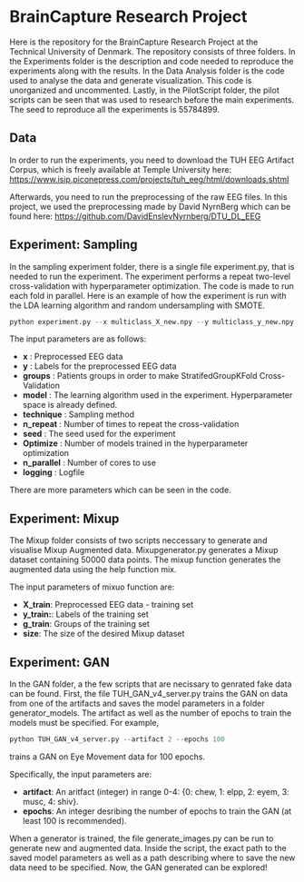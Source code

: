 # BrainCapture Research Project
Here is the repository for the BrainCapture Research Project at the Technical University of Denmark.
The repository consists of three folders. In the Experiments folder is the description and code needed to reproduce the experiments along with the results. In the Data Analysis folder is the code used to analyse the data and generate visualization. This code is unorganized and uncommented. Lastly, in the PilotScript folder, the pilot scripts can be seen that was used to research before the main experiments. The seed to reproduce all the experiments is 55784899.

## Data
In order to run the experiments, you need to download the TUH EEG Artifact Corpus, which is freely available at Temple University here: https://www.isip.piconepress.com/projects/tuh_eeg/html/downloads.shtml

Afterwards, you need to run the preprocessing of the raw EEG files. In this project, we used the preprocessing made by David NyrnBerg which can be found here: https://github.com/DavidEnslevNyrnberg/DTU_DL_EEG

## Experiment: Sampling
In the sampling experiment folder, there is a single file experiment.py, that is needed to run the experiment. The experiment performs a repeat two-level cross-validation with hyperparameter optimization. The code is made to run each fold in parallel. Here is an example of how the experiment is run with the LDA learning algorithm and random undersampling with SMOTE.

```python
python experiment.py --x multiclass_X_new.npy --y multiclass_y_new.npy --groups multiclass_patients_new.npy --model LDA --technique 4 --n_repeats 5 --seed 55784899 --optimize 25 --n_parallel 25 --logging LDA_4_16-06-21_12-14-22.out
```
The input parameters are as follows:
- **x** : Preprocessed EEG data
- **y** : Labels for the preprocessed EEG data
- **groups** : Patients groups in order to make StratifedGroupKFold Cross-Validation
- **model** : The learning algorithm used in the experiment. Hyperparameter space is already defined.
- **technique** : Sampling method
- **n_repeat** : Number of times to repeat the cross-validation
- **seed** : The seed used for the experiment
- **Optimize** : Number of models trained in the hyperparameter optimization
- **n_parallel** : Number of cores to use
- **logging** : Logfile

There are more parameters which can be seen in the code.


## Experiment: Mixup
The Mixup folder consists of two scripts neccessary to generate and visualise Mixup Augmented data. Mixupgenerator.py generates a Mixup dataset containing 50000 data points. The mixup function generates the augmented data using the help function mix. 

The input parameters of mixuo function are:
- **X_train**: Preprocessed EEG data - training set
- **y_train:**: Labels of the training set
- **g_train**: Groups of the training set
- **size**: The size of the desired Mixup dataset

## Experiment: GAN
In the GAN folder, a the few scripts that are necissary to genrated fake data can be found. First, the file TUH_GAN_v4_server.py trains the GAN on data from one of the artifacts and saves the model parameters in a folder generator_models. The artifact as well as the number of epochs to train the models must be specified. For example,

```python
python TUH_GAN_v4_server.py --artifact 2 --epochs 100
```
trains a GAN on Eye Movement data for 100 epochs.

Specifically, the input parameters are:
- **artifact**: An aritfact (integer) in range 0-4: {0: chew, 1: elpp, 2: eyem, 3: musc, 4: shiv}.
- **epochs**: An integer desribing the number of epochs to train the GAN (at least 100 is recommended).

When a generator is trained, the file generate_images.py can be run to generate new and augmented data. Inside the script, the exact path to the saved model parameters as well as a path describing where to save the new data need to be specified. Now, the GAN generated can be explored!
